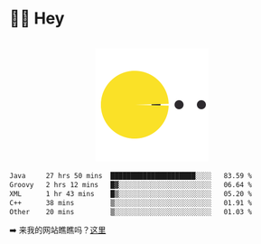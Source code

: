 
# 👋🏻 Hey
<div align="center">
	<br>
	<img src="https://raw.githubusercontent.com/Aniket965/Aniket965/master/pacman.svg?sanitize=true" width="200" height="200">
	<br>
</div>

<!--START_SECTION:waka-->
```text
Java     27 hrs 50 mins  █████████████████████░░░░   83.59 % 
Groovy   2 hrs 12 mins   █▓░░░░░░░░░░░░░░░░░░░░░░░   06.64 % 
XML      1 hr 43 mins    █▒░░░░░░░░░░░░░░░░░░░░░░░   05.20 % 
C++      38 mins         ▒░░░░░░░░░░░░░░░░░░░░░░░░   01.91 % 
Other    20 mins         ▒░░░░░░░░░░░░░░░░░░░░░░░░   01.03 % 
```
<!--END_SECTION:waka-->

 ➡️  来我的网站瞧瞧吗？[这里](https://www.shaolongfei.com)
